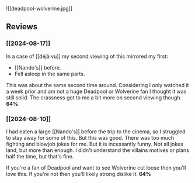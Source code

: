 ![[deadpool-wolverine.jpg]]

## Reviews

### [[2024-08-17]]

In a case of [[déjà vu]] my second viewing of this mirrored my first:
- [[Nando's]] before.
- Fell asleep in the same parts.

This was about the same second time around. Considering I only watched it a week prior and am not a huge Deadpool or Wolverine fan I thought it was still solid. The crassness got to me a bit more on second viewing though. **64%**

### [[2024-08-10]]

I had eaten a large [[Nando's]] before the trip to the cinema, so I struggled to stay away for some of this. But this was good. There was too much fighting and blowjob jokes for me. But it is incessantly funny. Not all jokes land, but more than enough. I didn't understand the villains motives or plans half the time, but that's fine.

If you're a fan of Deadpool and want to see Wolverine cut loose then you'll love this. If you're not then you'll likely strong dislike it. **64%**